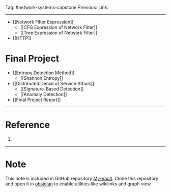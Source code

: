 Tag: #network-systems-capstone
Previous: 
Link: 

---

- [[Network Filter Expression]]
	- [[CFG Expression of Network Filter]]
	- [[Tree Expression of Network Filter]]
- [[HTTP]]

# Final Project

- [[Entropy Detection Method]]
	- [[Shannon Entropy]]
- [[Distributed Denial of Service Attack]]
	- [[Signature-Based Detection]]
	- [[Anomaly Detection]]
- [[Final Project Report]]

---

# Reference

1. 

---

# Note

This note is included in GitHub repository [My-Vault](https://github.com/LittleD3092/My-Vault.git). Clone this repository and open it in [obsidian](https://obsidian.md/) to enable utilities like wikilinks and graph view.